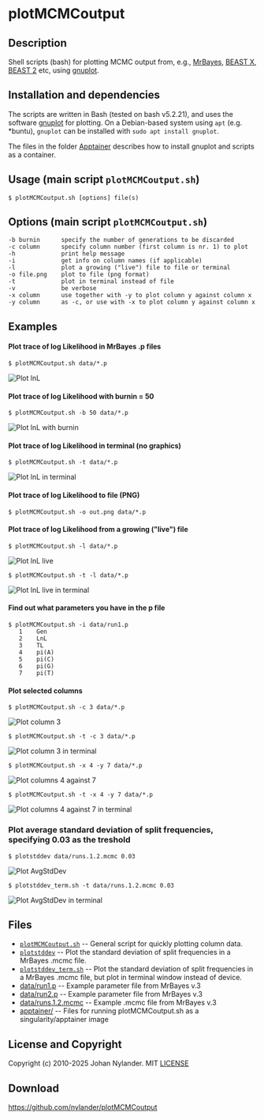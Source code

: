 # plotMCMCoutput

## Description

Shell scripts (bash) for plotting MCMC output from, e.g.,
[MrBayes](https://github.com/NBISweden/MrBayes/), [BEAST
X](https://beast.community/), [BEAST 2](https://www.beast2.org/) etc, using
[gnuplot](http://www.gnuplot.info).

## Installation and dependencies

The scripts are written in Bash (tested on bash v5.2.21), and uses the software
[gnuplot](http://www.gnuplot.info/) for plotting. On a Debian-based system
using `apt` (e.g. \*buntu), `gnuplot` can be installed with `sudo apt install
gnuplot`.

The files in the folder [Apptainer](Apptainer/README.md) describes how to
install gnuplot and scripts as a container.

## Usage (main script `plotMCMCoutput.sh`)

    $ plotMCMCoutput.sh [options] file(s)

## Options (main script `plotMCMCoutput.sh`)

    -b burnin      specify the number of generations to be discarded
    -c column      specify column number (first column is nr. 1) to plot
    -h             print help message
    -i             get info on column names (if applicable)
    -l             plot a growing ("live") file to file or terminal
    -o file.png    plot to file (png format)
    -t             plot in terminal instead of file
    -v             be verbose
    -x column      use together with -y to plot column y against column x
    -y column      as -c, or use with -x to plot column y against column x

## Examples

#### Plot trace of log Likelihood in MrBayes .p files

    $ plotMCMCoutput.sh data/*.p

![Plot lnL](img/lnL.png)

#### Plot trace of log Likelihood with burnin = 50

    $ plotMCMCoutput.sh -b 50 data/*.p

![Plot lnL with burnin](img/lnL-burn.png)

#### Plot trace of log Likelihood in terminal (no graphics)

    $ plotMCMCoutput.sh -t data/*.p

![Plot lnL in terminal](img/lnL-term.png)

#### Plot trace of log Likelihood to file (PNG)

    $ plotMCMCoutput.sh -o out.png data/*.p

#### Plot trace of log Likelihood from a growing ("live") file

    $ plotMCMCoutput.sh -l data/*.p

![Plot lnL live](img/live.gif)

    $ plotMCMCoutput.sh -t -l data/*.p

![Plot lnL live in terminal](img/live-term.gif)

#### Find out what parameters you have in the p file

    $ plotMCMCoutput.sh -i data/run1.p
       1	Gen
       2	LnL
       3	TL
       4	pi(A)
       5	pi(C)
       6	pi(G)
       7	pi(T)

#### Plot selected columns

    $ plotMCMCoutput.sh -c 3 data/*.p

![Plot column 3](img/col-3.png?raw=true "Plot column 3")

    $ plotMCMCoutput.sh -t -c 3 data/*.p

![Plot column 3 in terminal](img/col-3-term.png)

    $ plotMCMCoutput.sh -x 4 -y 7 data/*.p

![Plot columns 4 against 7](img/col-4-7.png)

    $ plotMCMCoutput.sh -t -x 4 -y 7 data/*.p

![Plot columns 4 against 7 in terminal](img/col-4-7-term.png)

### Plot average standard deviation of split frequencies, specifying 0.03 as the treshold

    $ plotstddev data/runs.1.2.mcmc 0.03

![Plot AvgStdDev](img/stddev.png)

    $ plotstddev_term.sh -t data/runs.1.2.mcmc 0.03

![Plot AvgStdDev in terminal](img/stddev-term.png)

## Files

- [`plotMCMCoutput.sh`](plotMCMCoutput.sh) -- General script for quickly
  plotting column data.
- [`plotstddev`](plotstddev) -- Plot the standard deviation of split
  frequencies in a MrBayes .mcmc file.
- [`plotstddev_term.sh`](plotstddev_term.sh) -- Plot the standard deviation of
  split frequencies in a MrBayes .mcmc file, but plot in terminal window
  instead of device.
- [data/run1.p](data/run1.p) -- Example parameter file from MrBayes v.3
- [data/run2.p](data/run2.p) -- Example parameter file from MrBayes v.3
- [data/runs.1.2.mcmc](data/runs.1.2.mcmc) -- Example .mcmc file from MrBayes
  v.3
- [apptainer/](apptainer/README.md) -- Files for running plotMCMCoutput.sh as a
  singularity/apptainer image

## License and Copyright

Copyright (c) 2010-2025 Johan Nylander. MIT [LICENSE](LICENSE)

## Download

<https://github.com/nylander/plotMCMCoutput>

